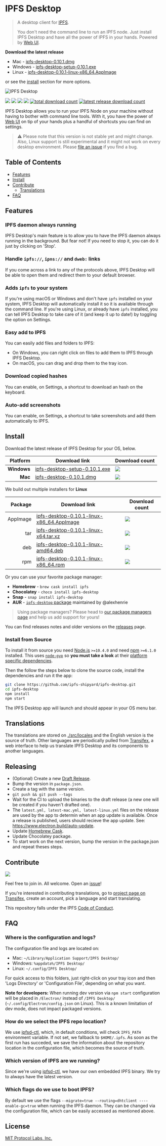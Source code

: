 # IPFS Desktop

> A desktop client for [IPFS](https://ipfs.io).
>
> You don't need the command line to run an IPFS node. Just install IPFS Desktop and have all the power of IPFS in your hands. Powered by [Web UI](https://github.com/ipfs-shipyard/ipfs-webui).

**Download the latest release**

- Mac - [ipfs-desktop-0.10.1.dmg](https://github.com/ipfs-shipyard/ipfs-desktop/releases/download/v0.10.1/ipfs-desktop-0.10.1.dmg)
- Windows - [ipfs-desktop-setup-0.10.1.exe](https://github.com/ipfs-shipyard/ipfs-desktop/releases/download/v0.10.1/ipfs-desktop-setup-0.10.1.exe)
- Linux - [ipfs-desktop-0.10.1-linux-x86_64.AppImage](https://github.com/ipfs-shipyard/ipfs-desktop/releases/download/v0.10.1/ipfs-desktop-0.10.1-linux-x86_64.AppImage)

or see the [install](#install) section for more options.

![IPFS Desktop](https://user-images.githubusercontent.com/157609/55424318-426b1680-5580-11e9-93ec-ec261879367f.jpg)

[![](https://img.shields.io/badge/made%20by-Protocol%20Labs-blue.svg?style=flat-square)](https://protocol.ai/)
[![](https://img.shields.io/badge/project-IPFS-blue.svg?style=flat-square)](http://ipfs.io/)
[![](https://img.shields.io/badge/freenode-%23ipfs-blue.svg?style=flat-square)](http://webchat.freenode.net/?channels=%23ipfs)
[![](https://david-dm.org/ipfs-shipyard/ipfs-desktop.svg?style=flat-square)](https://david-dm.org/ipfs-shipyard/ipfs-desktop)
[![total download count](https://img.shields.io/github/downloads/ipfs-shipyard/ipfs-desktop/total.svg?style=flat-square)](https://github.com/ipfs-shipyard/ipfs-desktop/releases)
[![latest release download count](https://img.shields.io/github/downloads-pre/ipfs-shipyard/ipfs-desktop/v0.10.1/total.svg?style=flat-square)](https://github.com/ipfs-shipyard/ipfs-desktop/releases/tag/v0.10.1)

IPFS Desktop allows you to run your IPFS Node on your machine without having to bother with command line tools. With it, you have the power of [Web UI](https://github.com/ipfs-shipyard/ipfs-webui) on tip of your hands plus a handful of shortcuts you can find on settings.

> ⚠ Please note that this version is not stable yet and might change. Also, Linux support is still experimental and it might not work on every desktop environment. Please [file an issue](https://github.com/ipfs-shipyard/ipfs-desktop/issues/new) if you find a bug.

## Table of Contents

- [Features](#features)
- [Install](#install)
- [Contribute](#contribute)
    - [Translations](#translations)
- [FAQ](#faq)

## Features

### IPFS daemon always running

IPFS Desktop's main feature is to allow you to have the IPFS daemon always running in the background. But fear not! If you need to stop it, you can do it just by clicking on 'Stop'.

### Handle `ipfs://`, `ipns://` and `dweb:` links

If you come across a link to any of the protocols above, IPFS Desktop will be able to open them and redirect them to your default browser.

### Adds `ipfs` to your system

If you're using macOS or Windows and don't have `ipfs` installed on your system, IPFS Desktop will automatically install it so it is available through the command line. If you're using Linux, or already have `ipfs` installed, you can tell IPFS Desktop to take care of it (and keep it up to date!) by toggling the option on Settings.

### Easy add to IPFS

You can easily add files and folders to IPFS:

- On Windows, you can right click on files to add them to IPFS through IPFS Desktop.
- On macOS, you can drag and drop them to the tray icon.

### Download copied hashes

You can enable, on Settings, a shortcut to download an hash on the keyboard.

### Auto-add screenshots

You can enable, on Settings, a shortcut to take screenshots and add them automatically to IPFS.

## Install

Download the latest release of IPFS Desktop for your OS, below.

| Platform | Download link | Download count
|---------:|---------------|---------------
| **Windows**  | [ipfs-desktop-setup-0.10.1.exe](https://github.com/ipfs-shipyard/ipfs-desktop/releases/download/v0.10.1/ipfs-desktop-setup-0.10.1.exe) | [![](https://img.shields.io/github/downloads-pre/ipfs-shipyard/ipfs-desktop/v0.10.1/ipfs-desktop-setup-0.10.1.exe.svg?style=flat-square)](https://github.com/ipfs-shipyard/ipfs-desktop/releases/download/v0.10.1/ipfs-desktop-setup-0.10.1.exe)
| **Mac**    | [ipfs-desktop-0.10.1.dmg](https://github.com/ipfs-shipyard/ipfs-desktop/releases/download/v0.10.1/ipfs-desktop-0.10.1.dmg) | [![](https://img.shields.io/github/downloads-pre/ipfs-shipyard/ipfs-desktop/v0.10.1/ipfs-desktop-0.10.1.dmg.svg?style=flat-square)](https://github.com/ipfs-shipyard/ipfs-desktop/releases/download/v0.10.1/ipfs-desktop-0.10.1.dmg)

We build out multiple installers for **Linux**

| Package | Download link | Download count
|---------:|---------------|---------------
| AppImage | [ipfs-desktop-0.10.1-linux-x86_64.AppImage](https://github.com/ipfs-shipyard/ipfs-desktop/releases/download/v0.10.1/ipfs-desktop-0.10.1-linux-x86_64.AppImage) | [![](https://img.shields.io/github/downloads-pre/ipfs-shipyard/ipfs-desktop/v0.10.1/ipfs-desktop-0.10.1-linux-x86_64.AppImage.svg?style=flat-square)](https://github.com/ipfs-shipyard/ipfs-desktop/releases/download/v0.10.1/ipfs-desktop-0.10.1-linux-x86_64.AppImage)
| tar | [ipfs-desktop-0.10.1-linux-x64.tar.xz](https://github.com/ipfs-shipyard/ipfs-desktop/releases/download/v0.10.1/ipfs-desktop-0.10.1-linux-x64.tar.xz) | [![](https://img.shields.io/github/downloads-pre/ipfs-shipyard/ipfs-desktop/v0.10.1/ipfs-desktop-0.10.1-linux-x64.tar.xz.svg?style=flat-square)](https://github.com/ipfs-shipyard/ipfs-desktop/releases/download/v0.10.1/ipfs-desktop-0.10.1-linux-x64.tar.xz)
| deb | [ipfs-desktop-0.10.1-linux-amd64.deb](https://github.com/ipfs-shipyard/ipfs-desktop/releases/download/v0.10.1/ipfs-desktop-0.10.1-linux-amd64.deb) | [![](https://img.shields.io/github/downloads-pre/ipfs-shipyard/ipfs-desktop/v0.10.1/ipfs-desktop-0.10.1-linux-amd64.deb.svg?style=flat-square)](https://github.com/ipfs-shipyard/ipfs-desktop/releases/download/v0.10.1/ipfs-desktop-0.10.1-linux-amd64.deb)
| rpm | [ipfs-desktop-0.10.1-linux-x86_64.rpm](https://github.com/ipfs-shipyard/ipfs-desktop/releases/download/v0.10.1/ipfs-desktop-0.10.1-linux-x86_64.rpm) | [![](https://img.shields.io/github/downloads-pre/ipfs-shipyard/ipfs-desktop/v0.10.1/ipfs-desktop-0.10.1-linux-x86_64.rpm.svg?style=flat-square)](https://github.com/ipfs-shipyard/ipfs-desktop/releases/download/v0.10.1/ipfs-desktop-0.10.1-linux-x86_64.rpm)

Or you can use your favorite package manager:

- **Homebrew** - `brew cask install ipfs`
- **Chocolatey** - `choco install ipfs-desktop`
- **Snap** - `snap install ipfs-desktop`
- **AUR** - [`ipfs-desktop` package](https://aur.archlinux.org/packages/ipfs-desktop/) maintained by @alexhenrie

> Using package managers? Please head to [our package managers page](https://github.com/ipfs-shipyard/ipfs-desktop/issues/691) and help us add support for yours!

You can find releases notes and older versions on the [releases](https://github.com/ipfs-shipyard/ipfs-desktop/releases) page.

### Install from Source

To install it from source you need [Node.js](https://nodejs.org/en/) `>=10.4.0` and
need [npm](npmjs.org) `>=6.1.0` installed. This uses [`node-gyp`](https://github.com/nodejs/node-gyp) so **you must take a look** at their [platform specific dependencies](https://github.com/nodejs/node-gyp#installation).

Then the follow the steps below to clone the source code, install the dependencies and run it the app:

```bash
git clone https://github.com/ipfs-shipyard/ipfs-desktop.git
cd ipfs-desktop
npm install
npm start
```

The IPFS Desktop app will launch and should appear in your OS menu bar.

## Translations

The translations are stored on [./src/locales](./src/locales) and the English version is the source of truth.
Other languages are periodically pulled from [Transifex](https://www.transifex.com/ipfs/ipfs-desktop/), a web interface to help us translate IPFS Desktop and its components to another languages.

## Releasing

- (Optional) Create a new [Draft Release](https://github.com/ipfs-shipyard/ipfs-desktop/releases).
- Bump the version in `package.json`.
- Create a tag with the same version.
- `git push && git push --tags`
- Wait for the CI to upload the binaries to the draft release (a new one will be created if you haven't drafted one).
- The `latest.yml, latest-mac.yml, latest-linux.yml` files on the release are used by the app to determin when an app update is available. Once a release is published, users should recieve the app update. See: https://www.electron.build/auto-update.
- Update [Homebrew Cask](https://github.com/Homebrew/homebrew-cask/blob/master/CONTRIBUTING.md#updating-a-cask).
- Update Chocolatey package.
- To start work on the next version, bump the version in the package.json and repeat theses steps.

## Contribute

[![](https://cdn.rawgit.com/jbenet/contribute-ipfs-gif/master/img/contribute.gif)](https://github.com/ipfs/community/#contributing-guidelines)

Feel free to join in. All welcome. Open an [issue](https://github.com/ipfs-shipyard/ipfs-desktop/issues)!

If you're interested in contributing translations, go to [project page on Transifex](https://www.transifex.com/ipfs/ipfs-desktop/translate/), create an account, pick a language and start translating.

This repository falls under the IPFS [Code of Conduct](https://github.com/ipfs/community/blob/master/code-of-conduct.md).

## FAQ

### Where is the configuration and logs?

The configuration file and logs are located on:
- Mac: `~/Library/Application Support/IPFS Desktop/`
- Windows: `%appdata%/IPFS Desktop/`
- Linux: `~/.config/IPFS Desktop/`

For quick access to this folders, just right-click on your tray icon and then 'Logs Directory' or 'Configuration File', depending on what you want.

**Note for developers:** When running dev version via `npm start` configuration will be placed in `/Electron/` instead of `/IPFS Desktop/` (`~/.config/Electron/config.json` on Linux). This is a known limitation of dev mode, does not impact packaged versions.

### How do we select the IPFS repo location?

We use [ipfsd-ctl](https://github.com/ipfs/js-ipfsd-ctl), which, in default conditions, will check `IPFS_PATH` environment variable. If not set, we fallback to `$HOME/.ipfs`. As soon as the first run has succeded, we save the information about the repository location in the configuration file, which becomes the source of truth.

### Which version of IPFS are we running?

Since we're using [ipfsd-ctl](https://github.com/ipfs/js-ipfsd-ctl), we have our own embedded IPFS binary. We try to always have the latest version.

### Which flags do we use to boot IPFS?

By default we use the flags `--migrate=true --routing=dhtclient ----enable-gc=true` when running the IPFS daemon. They can be changed via the configuration file, which can be easily accessed as mentioned above.

## License

[MIT Protocol Labs, Inc.](./LICENSE)
